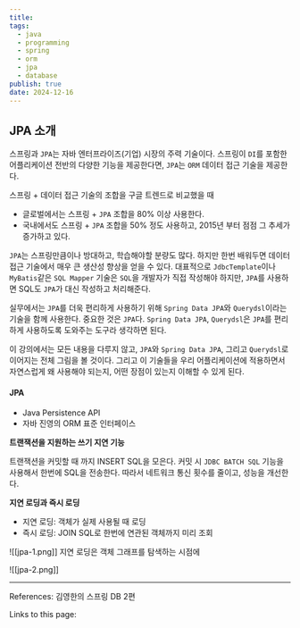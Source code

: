 ```yaml
---
title: 
tags:
  - java
  - programming
  - spring
  - orm
  - jpa
  - database
publish: true
date: 2024-12-16
---
```

## JPA 소개
스프링과 `JPA`는 자바 엔터프라이즈(기업) 시장의 주력 기술이다. 스프링이 `DI`를 포함한 어플리케이션 전반의 다양한 기능을 제공한다면, `JPA`는 `ORM` 데이터 접근 기술을 제공한다.

스프링 + 데이터 접근 기술의 조합을 구글 트렌드로 비교했을 때
- 글로벌에서는 스프링 + `JPA` 조합을 80% 이상 사용한다.
- 국내에서도 스프링 + `JPA` 조합을 50% 정도 사용하고, 2015년 부터 점점 그 추세가 증가하고 있다.

`JPA`는 스프링만큼이나 방대하고, 학습해야할 분량도 많다. 하지만 한번 배워두면 데이터 접근 기술에서 매우 큰 생산성 향상을 얻을 수 있다. 대표적으로 `JdbcTemplate`이나 `MyBatis`같은 `SQL Mapper` 기술은 `SQL`을 개발자가 직접 작성해야 하지만, `JPA`를 사용하면 SQL도 `JPA`가 대신 작성하고 처리해준다.

실무에서는 `JPA`를 더욱 편리하게 사용하기 위해 `Spring Data JPA`와 `Querydsl`이라는 기술을 함께 사용한다. 중요한 것은 `JPA`다. `Spring Data JPA`, `Querydsl`은 `JPA`를 편리하게 사용하도록 도와주는 도구라 생각하면 된다.

이 강의에서는 모든 내용을 다루지 않고, `JPA`와 `Spring Data JPA`, 그리고 `Querydsl`로 이어지는 전체 그림을 볼 것이다. 그리고 이 기술들을 우리 어플리케이션에 적용하면서 자연스럽게 왜 사용해야 되는지, 어떤 장점이 있는지 이해할 수 있게 된다.

#### JPA
- Java Persistence API
- 자바 진영의 ORM 표준 인터페이스

**트랜잭션을 지원하는 쓰기 지연 기능**

트랜잭션을 커밋할 때 까지 INSERT SQL을 모은다. 커밋 시 `JDBC BATCH SQL` 기능을 사용해서 한번에 SQL을 전송한다. 따라서 네트워크 통신 횟수를 줄이고, 성능을 개선한다.

**지연 로딩과 즉시 로딩**
- 지연 로딩: 객체가 실제 사용될 때 로딩
- 즉시 로딩: JOIN SQL로 한번에 연관된 객체까지 미리 조회

![[jpa-1.png]]
지연 로딩은 객체 그래프를 탐색하는 시점에 


![[jpa-2.png]]






---
References: 김영한의 스프링 DB 2편

Links to this page: 